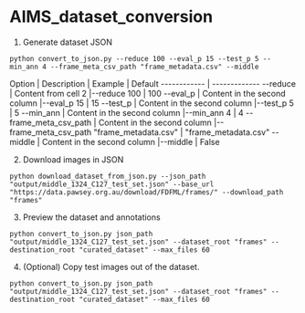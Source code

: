 # AIMS_dataset_conversion
 
1. Generate dataset JSON
```
python convert_to_json.py --reduce 100 --eval_p 15 --test_p 5 --min_ann 4 --frame_meta_csv_path "frame_metadata.csv" --middle
```
Option | Description | Example | Default
------------ | -------------
--reduce | Content from cell 2 |--reduce 100 | 100
--eval_p | Content in the second column |--eval_p 15 | 15
--test_p | Content in the second column |--test_p 5 | 5
--min_ann | Content in the second column |--min_ann 4 | 4
--frame_meta_csv_path | Content in the second column |--frame_meta_csv_path "frame_metadata.csv" | "frame_metadata.csv"
--middle | Content in the second column |--middle | False


2. Download images in JSON
```
python download_dataset_from_json.py --json_path "output/middle_1324_C127_test_set.json" --base_url "https://data.pawsey.org.au/download/FDFML/frames/" --download_path "frames"
```
3. Preview the dataset and annotations
```
python convert_to_json.py json_path "output/middle_1324_C127_test_set.json" --dataset_root "frames" --destination_root "curated_dataset" --max_files 60
```
4. (Optional) Copy test images out of the dataset.
```
python convert_to_json.py json_path "output/middle_1324_C127_test_set.json" --dataset_root "frames" --destination_root "curated_dataset" --max_files 60
```
